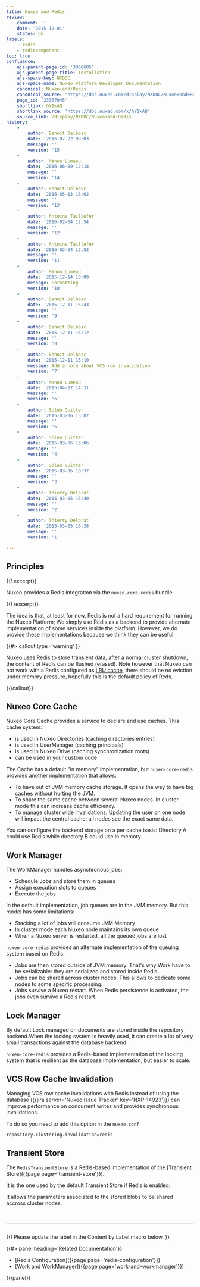 ```yaml
---
title: Nuxeo and Redis
review:
    comment: ''
    date: '2015-12-01'
    status: ok
labels:
    - redis
    - rediscomponent
toc: true
confluence:
    ajs-parent-page-id: '3866685'
    ajs-parent-page-title: Installation
    ajs-space-key: NXDOC
    ajs-space-name: Nuxeo Platform Developer Documentation
    canonical: Nuxeo+and+Redis
    canonical_source: 'https://doc.nuxeo.com/display/NXDOC/Nuxeo+and+Redis'
    page_id: '23367045'
    shortlink: hY1kAQ
    shortlink_source: 'https://doc.nuxeo.com/x/hY1kAQ'
    source_link: /display/NXDOC/Nuxeo+and+Redis
history:
    - 
        author: Benoit Delbosc
        date: '2016-07-22 08:03'
        message: ''
        version: '15'
    - 
        author: Manon Lumeau
        date: '2016-06-09 12:18'
        message: ''
        version: '14'
    - 
        author: Benoit Delbosc
        date: '2016-05-13 16:02'
        message: ''
        version: '13'
    - 
        author: Antoine Taillefer
        date: '2016-02-04 12:54'
        message: ''
        version: '12'
    - 
        author: Antoine Taillefer
        date: '2016-02-04 12:52'
        message: ''
        version: '11'
    - 
        author: Manon Lumeau
        date: '2015-12-14 10:09'
        message: Formatting
        version: '10'
    - 
        author: Benoit Delbosc
        date: '2015-12-11 16:43'
        message: ''
        version: '9'
    - 
        author: Benoit Delbosc
        date: '2015-12-11 16:12'
        message: ''
        version: '8'
    - 
        author: Benoit Delbosc
        date: '2015-12-11 16:10'
        message: Add a note about VCS row invalidation
        version: '7'
    - 
        author: Manon Lumeau
        date: '2015-04-27 14:31'
        message: ''
        version: '6'
    - 
        author: Solen Guitter
        date: '2015-03-06 13:07'
        message: ''
        version: '5'
    - 
        author: Solen Guitter
        date: '2015-03-06 13:06'
        message: ''
        version: '4'
    - 
        author: Solen Guitter
        date: '2015-03-06 10:37'
        message: ''
        version: '3'
    - 
        author: Thierry Delprat
        date: '2015-03-05 16:40'
        message: ''
        version: '2'
    - 
        author: Thierry Delprat
        date: '2015-03-05 16:38'
        message: ''
        version: '1'

---
```

## Principles

{{! excerpt}}

Nuxeo provides a Redis integration via the `nuxeo-core-redis` bundle.

{{! /excerpt}}

The idea is that, at least for now, Redis is not a hard requirement for running the Nuxeo Platform; We simply use Redis as a backend to provide alternate implementation of some services inside the platform. However, we do provide these implementations because we think they can be useful.

{{#> callout type='warning' }}

Nuxeo uses Redis to store transient data, after a normal cluster shutdown, the content of Redis can be flushed (erased). Note however that Nuxeo can not work with a Redis configured as [LRU cache](http://redis.io/topics/lru-cache), there should be no eviction under memory pressure, hopefully this is the default policy of Reds.

{{/callout}}

## Nuxeo Core Cache

Nuxeo Core Cache provides a service to declare and use caches. This cache system:

*   is used in Nuxeo Directories (caching directories entries)
*   is used in UserManager (caching principals)
*   is used in Nuxeo Drive (caching synchronization roots)
*   can be used in your custom code&nbsp;

The Cache has a default "in memory" implementation, but `nuxeo-core-redis` provides another implementation that allows:

*   To have out of JVM memory cache storage.
    It opens the way to have big caches without hurting the JVM.
*   To share the same cache between several Nuxeo nodes.
    In cluster mode this can increase cache efficiency.
*   To manage cluster wide invalidations.
    Updating the user on one node will impact the central cache: all nodes see the exact same data.

You can configure the backend storage on a per cache basis:&nbsp;Directory A could use Redis while directory B could use in memory.

## Work Manager

The WorkManager handles asynchronous jobs:

*   Schedule Jobs and store them in queues
*   Assign execution slots to queues&nbsp;
*   Execute the jobs

In the default implementation, job queues are in the JVM memory. But this model has some limitations:

*   Stacking a lot of jobs will consume JVM Memory
*   In cluster mode each Nuxeo node maintains its own queue
*   When a Nuxeo server is restarted, all the queued jobs are lost

`nuxeo-core-redis` provides an alternate implementation of the queuing system based on Redis:

*   Jobs are then stored outside of JVM memory.
    That's why Work have to be serializable: they are serialized and stored inside Redis.
*   Jobs can be shared across cluster nodes.
    This allows to dedicate some nodes to some specific processing.
*   Jobs survive a Nuxeo restart.
    When Redis persistence is activated, the jobs even survive a Redis restart.

## Lock Manager

By default Lock managed on documents are stored inside the repository backend.When the locking system is heavily used, it can create a lot of very small transactions against the database backend.

`nuxeo-core-redis` provides a Redis-based implementation of the locking system that is resilient as the database implementation, but easier to scale.

## VCS Row Cache Invalidation

Managing VCS row cache invalidations with Redis instead of using the database ({{jira server='Nuxeo Issue Tracker' key='NXP-14923'}}) can improve performance on concurrent writes and provides synchronous invalidations.

To do so you need to add this option in the&nbsp;`nuxeo.conf`

```
repository.clustering.invalidation=redis
```

## Transient Store

The `RedisTransientStore`&nbsp;is a Redis-based implementation of the [Transient Store]({{page page='transient-store'}}).

It is the one used by the default Transient Store if Redis is enabled.

It allows the parameters associated to the stored blobs to be shared accross cluster nodes.

&nbsp;

* * *

<div class="row" data-equalizer data-equalize-on="medium"><div class="column medium-6">

{{! Please update the label in the Content by Label macro below. }}

{{#> panel heading='Related Documentation'}}

*   [Redis Configuration]({{page page='redis-configuration'}})
*   [Work and WorkManager]({{page page='work-and-workmanager'}})

{{/panel}}</div><div class="column medium-6">

&nbsp;

&nbsp;

</div></div>